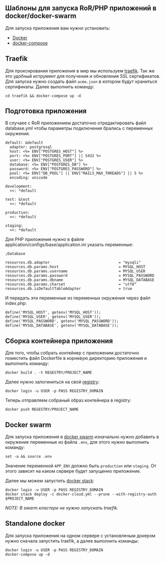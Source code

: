 ## Шаблоны для запуска RoR/PHP приложений в docker/docker-swarm

Для запуска приложения вам нужно установить:

* [Docker](https://docs.docker.com/install/)
* [docker-compose](https://docs.docker.com/compose/install/)

## Traefik

Для проксирования приложения в мир мы используем [traefik](https://traefik.io/). Так же это удобный иструмент для получения и обновления SSL сертификатов.
Для запуска нужно создать файл `acme.json` в котором будут храниться сертификаты. Далее выполнить команду:

```
cd traefik && docker-compose up -d
```

## Подготовка приложения

В случаее с RoR приложением достаточно отредактировать файл database.yml чтобы параметры подключения брались с переменных окружения.

```
default: &default
  adapter: postgresql
  host: <%= ENV["POSTGRES_HOST"] %>
  port: <%= ENV["POSTGRES_PORT"] || 5432 %>
  user: <%= ENV["POSTGRES_USER"] %>
  database: <%= ENV["POSTGRES_DB"] %>
  password: <%= ENV["POSTGRES_PASSWORD"] %>
  pool: <%= ENV["DB_POOL"] || ENV["RAILS_MAX_THREADS"] || 5 %>
  encoding: unicode

development:
  <<: *default

test: &test
  <<: *default

production:
  <<: *default

staging:
  <<: *default
```

Для PHP приложения нужно в файле application/configs/base/application.ini указать переменные:

```
;Database

resources.db.adapter                               = "mysqli"
resources.db.params.host                           = MYSQL_HOST
resources.db.params.username                       = MYSQL_USER
resources.db.params.password                       = MYSQL_PASSWORD
resources.db.params.dbname                         = MYSQL_DATABASE
resources.db.params.charset                        = "utf8"
resources.db.isDefaultTableAdapter                 = true
```
И передать эти переменные из переменных окружения через файл index.php:

```
define('MYSQL_HOST', getenv('MYSQL_HOST'));
define('MYSQL_USER', getenv('MYSQL_USER'));
define('MYSQL_PASSWORD', getenv('MYSQL_PASSWORD'));
define('MYSQL_DATABASE', getenv('MYSQL_DATABASE'));
```

## Сборка контейнера приложения

Для того, чтобы собрать контейнер с приложеним достаточно поместить файл Dockerfile в корневую директорию приложения и выполнить команду:

```
docker build . -t REGESTRY/PROJECT_NAME
```

Далее нужно залогиниться на свой [registry](https://docs.docker.com/registry/):

```
docker login -u USER -p PASS REGISTRY_DOMAIN
```
Теперь отправляем собраный образ контейнера в registry:

```
docker push REGESTRY/PROJECT_NAME
```
## Docker swarm

Для запуска приложения в [docker swarm](https://docs.docker.com/engine/swarm/) изначально нужно добавить в окружение переменные из файла `.env`, для этого нужно выполнить команду:

```
set -a && source .env
```
Значение переменной `APP_ENV` должно быть `production` или `staging`. От этого зависит на каком сервере будет запущенно приложение.

Далее мы можем запустить [docker stack](https://docs.docker.com/get-started/part5/#introduction):

```
docker login -u USER -p PASS REGISTRY_DOMAIN
docker stack deploy -c docker-cloud.yml --prune --with-registry-auth $PROJECT_NAME
```
_NOTE: В swarm кластере не нужно запускать traefik._

## Standalone docker

Для запуска приложения на одном сервере с установленым докером нужно сначала запустить traefik, а далее выполнить команды:

```
docker login -u USER -p PASS REGISTRY_DOMAIN
docker-compose up -d
```

